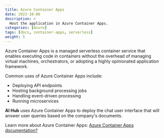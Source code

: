 ```yaml
---
title: Azure Container Apps
date: 2023-10-06
description: >
  Host the application in Azure Container Apps.
categories: [Azure]
tags: [docs, container-apps, serverless]
weight: 5
---
```


Azure Container Apps is a managed serverless container service that enables executing code in containers without the overhead of managing virtual machines, orchestrators, or adopting a highly opinionated application framework.

Common uses of Azure Container Apps include:
* Deploying API endpoints
* Hosting background processing jobs
* Handling event-driven processing
* Running microservices

**AI Hub** uses Azure Container Apps to deploy the chat user interface that will answer user queries based on the company's documents.

Learn more about Azure Container Apps: [Azure Container Apps documentation?](https://learn.microsoft.com/en-us/azure/container-apps/)